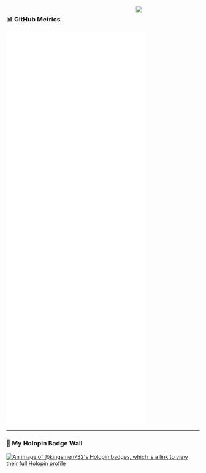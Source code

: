 <img align="right" width="33%" style="margin-bottom: 2em" src="https://owlbertsio-resized.s3.amazonaws.com/Popper.psd.full.png">

### 📊 GitHub Metrics
![Metrics](https://github.com/kingsmen732/kingsmen732/blob/main/github-metrics.svg) ![Lysia ASCII](assets/lysia_ascii.gif)


---


### 🏅 My Holopin Badge Wall

[![An image of @kingsmen732's Holopin badges, which is a link to view their full Holopin profile](https://holopin.me/kingsmen732)](https://holopin.io/@kingsmen732)

